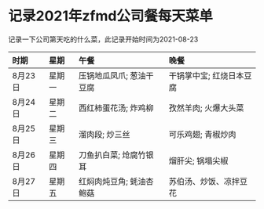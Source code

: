 
# 记录2021年zfmd公司餐每天菜单

记录一下公司第天吃的什么菜，此记录开始时间为2021-08-23

|   时期   | 星期  |   午餐                       |  晚餐                      |
| :--------| :-----| :--------------------------- | :------------------------- |
| 8月23日  | 星期一| 压锅地瓜凤爪; 葱油干豆腐     | 干锅掌中宝; 红烧日本豆腐   |
| 8月24日  | 星期二| 西红柿蛋花汤; 炸鸡柳         | 孜然羊肉;   火爆大头菜     |
| 8月25日  | 星期三| 溜肉段;       炒三丝         | 可乐鸡翅;   青椒炒肉       |
| 8月26日  | 星期四| 刀鱼扒白菜;   炝腐竹银耳     | 熘肝尖;     锅塌尖椒       |
| 8月27日  | 星期五| 红焖肉炖豆角; 蚝油杏鲍菇     | 苏伯汤、炒饭、凉拌豆花     |
